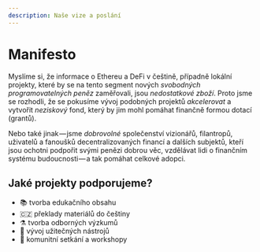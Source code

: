 ```yaml
---
description: Naše vize a poslání
---
```


# Manifesto

Myslíme si, že informace o Ethereu a DeFi v češtině, případně lokální projekty, které by se na tento segment nových _svobodných programovatelných peněz_ zaměřovali, jsou _nedostatkové zboží_. Proto jsme se rozhodli, že se pokusíme vývoj podobných projektů _akcelerovat_ a vytvořit _neziskový_ fond, který by jim mohl pomáhat finančně formou dotací \(grantů\).

Nebo také jinak — jsme _dobrovolné_ společenství vizionářů, filantropů, uživatelů a fanoušků decentralizovaných financí a dalších subjektů, kteří jsou ochotni podpořit svými penězi dobrou věc, vzdělávat lidi o finančním systému budoucnosti — a tak pomáhat celkové adopci.

## Jaké projekty podporujeme?

* 📚 tvorba edukačního obsahu
* 🇨🇿 překlady materiálů do češtiny
* ⚗️ tvorba odborných výzkumů
* 🔧 vývoj užitečných nástrojů
* 🍻 komunitní setkání a workshopy

